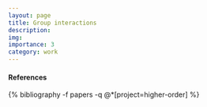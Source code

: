 ```yaml
---
layout: page
title: Group interactions
description: 
img: 
importance: 3
category: work
---
```


#### References

<div class="publications">
{% bibliography -f papers -q @*[project=higher-order] %}
</div>
